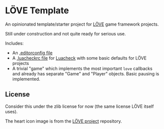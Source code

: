 # LÖVE Template

An opinionated template/starter project for [LÖVE](https://love2d.org) game framework projects.

Still under construction and not quite ready for serious use.

Includes:
- An [.editorconfig file](https://editorconfig.org)
- A [.luacheckrc file](https://luacheck.readthedocs.io/en/stable/config.html) for [Luacheck](https://github.com/mpeterv/luacheck) with some basic defaults for LÖVE projects
- A trivial "game" which implements the most important `love` callbacks and already has separate "Game" and "Player" objects. Basic pausing is implemented.

## License

Consider this under the zlib license for now (the same license LÖVE itself uses).

The heart icon image is from the [LÖVE project](https://github.com/love2d/love) repository.

